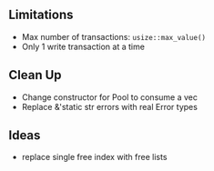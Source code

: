 ## Limitations
 * Max number of transactions: `usize::max_value()`
 * Only 1 write transaction at a time

## Clean Up
 * Change constructor for Pool to consume a vec
 * Replace &'static str errors with real Error types

## Ideas
 * replace single free index with free lists
